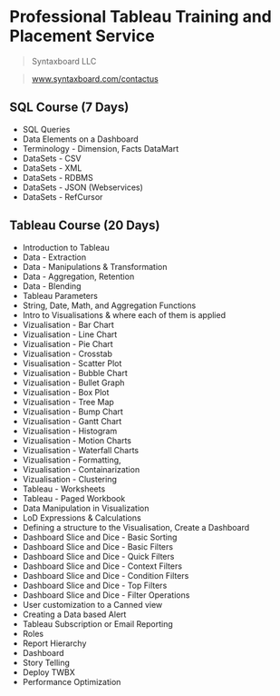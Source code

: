 # Professional Tableau Training and Placement Service
> Syntaxboard LLC

> www.syntaxboard.com/contactus

## SQL Course (7 Days)
* SQL Queries
* Data Elements on a Dashboard
* Terminology - Dimension, Facts DataMart
* DataSets - CSV
* DataSets - XML
* DataSets - RDBMS
* DataSets - JSON (Webservices)
* DataSets - RefCursor

## Tableau Course (20 Days)
* Introduction to Tableau
* Data - Extraction
* Data - Manipulations & Transformation
* Data - Aggregation, Retention
* Data - Blending
* Tableau Parameters
* String, Date, Math, and Aggregation Functions
* Intro to Visualisations & where each of them is applied
* Vizualisation - Bar Chart
* Vizualisation - Line Chart
* Vizualisation - Pie Chart
* Vizualisation - Crosstab
* Visualisation - Scatter Plot
* Vizualisation - Bubble Chart
* Vizualisation - Bullet Graph
* Vizualisation - Box Plot
* Vizualisation - Tree Map
* Vizualisation - Bump Chart
* Vizualisation - Gantt Chart
* Vizualisation - Histogram
* Vizualisation - Motion Charts
* Vizualisation - Waterfall Charts
* Vizualisation - Formatting,
* Vizualisation - Containarization
* Vizualisation - Clustering
* Tableau - Worksheets
* Tableau - Paged Workbook
* Data Manipulation in Visualization
* LoD Expressions & Calculations
* Defining a structure to the Visualisation, Create a Dashboard
* Dashboard Slice and Dice - Basic Sorting
* Dashboard Slice and Dice - Basic Filters
* Dashboard Slice and Dice - Quick Filters
* Dashboard Slice and Dice - Context Filters
* Dashboard Slice and Dice - Condition Filters
* Dashboard Slice and Dice - Top Filters
* Dashboard Slice and Dice - Filter Operations
* User customization to a Canned view
* Creating a Data based Alert
* Tableau Subscription or Email Reporting
* Roles
* Report Hierarchy
* Dashboard
* Story Telling
* Deploy TWBX
* Performance Optimization
